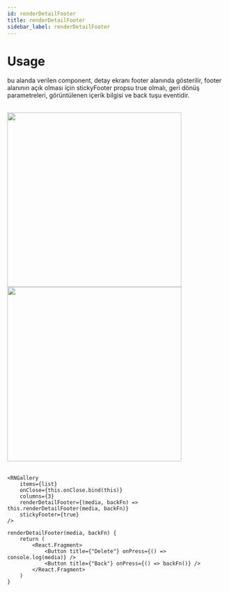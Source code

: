 ```yaml
---
id: renderDetailFooter
title: renderDetailFooter
sidebar_label: renderDetailFooter
---
```


# Usage
bu alanda verilen component, detay ekranı footer alanında gösterilir, footer alanının açık olması için stickyFooter propsu true olmalı, 
geri dönüş parametreleri, görüntülenen içerik bilgisi ve back tuşu eventidir.

<br/>

<div class="img-container">
	<img src="../img/ios_renderDetailFooter.png" height="400"> <img src="../img/android_renderDetailFooter.png" height="400">
</div>

<br/>

```
<RNGallery
	items={list}
	onClose={this.onClose.bind(this)}
	columns={3}
	renderDetailFooter={(media, backFn) => this.renderDetailFooter(media, backFn)}
	stickyFooter={true}
/>

renderDetailFooter(media, backFn) {
	return (
		<React.Fragment>
			<Button title={"Delete"} onPress={() => console.log(media)} />
			<Button title={"Back"} onPress={() => backFn()} />
		</React.Fragment>
	)
}
```
